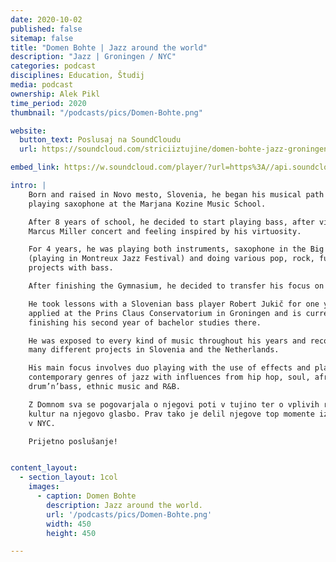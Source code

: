 ```yaml
---
date: 2020-10-02
published: false 
sitemap: false
title: "Domen Bohte | Jazz around the world" 
description: "Jazz | Groningen / NYC"
categories: podcast
disciplines: Education, Študij 
media: podcast
ownership: Alek Pikl
time_period: 2020
thumbnail: "/podcasts/pics/Domen-Bohte.png"

website:
  button_text: Poslusaj na SoundCloudu 
  url: https://soundcloud.com/striciiztujine/domen-bohte-jazz-groningen-nyc/s-LA713uKSyBr?in=striciiztujine/sets/3-sezona/s-TX3BfKwHFFy 

embed_link: https://w.soundcloud.com/player/?url=https%3A//api.soundcloud.com/tracks/781104907&color=%23ff5500&auto_play=false&hide_related=false&show_comments=true&show_user=true&show_reposts=false&show_teaser=true

intro: |
    Born and raised in Novo mesto, Slovenia, he began his musical path at the age of 7,
    playing saxophone at the Marjana Kozine Music School. 

    After 8 years of school, he decided to start playing bass, after visiting a
    Marcus Miller concert and feeling inspired by his virtuosity. 

    For 4 years, he was playing both instruments, saxophone in the Big band Krško
    (playing in Montreux Jazz Festival) and doing various pop, rock, funk and R&B
    projects with bass. 

    After finishing the Gymnasium, he decided to transfer his focus on bass only.

    He took lessons with a Slovenian bass player Robert Jukič for one year, 
    applied at the Prins Claus Conservatorium in Groningen and is currently 
    finishing his second year of bachelor studies there. 

    He was exposed to every kind of music throughout his years and recorded with
    many different projects in Slovenia and the Netherlands. 

    His main focus involves duo playing with the use of effects and playing 
    contemporary genres of jazz with influences from hip hop, soul, afro-beat, 
    drum’n’bass, ethnic music and R&B.

    Z Domnom sva se pogovarjala o njegovi poti v tujino ter o vplivih različnih
    kultur na njegovo glasbo. Prav tako je delil njegove top momente iz izmenjave
    v NYC.

    Prijetno poslušanje!


content_layout:
  - section_layout: 1col
    images:
      - caption: Domen Bohte 
        description: Jazz around the world.
        url: '/podcasts/pics/Domen-Bohte.png'
        width: 450 
        height: 450

---
```

